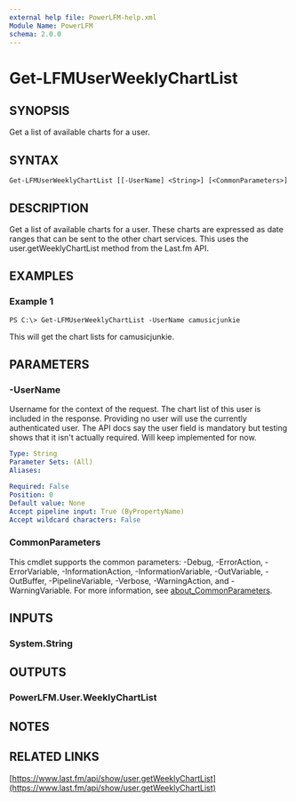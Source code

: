 ```yaml
---
external help file: PowerLFM-help.xml
Module Name: PowerLFM
schema: 2.0.0
---
```


# Get-LFMUserWeeklyChartList

## SYNOPSIS

Get a list of available charts for a user.

## SYNTAX

```text
Get-LFMUserWeeklyChartList [[-UserName] <String>] [<CommonParameters>]
```

## DESCRIPTION

Get a list of available charts for a user. These charts are expressed as date ranges that can be sent to the other chart services. This uses the user.getWeeklyChartList method from the Last.fm API.

## EXAMPLES

### Example 1

```text
PS C:\> Get-LFMUserWeeklyChartList -UserName camusicjunkie
```

This will get the chart lists for camusicjunkie.

## PARAMETERS

### -UserName

Username for the context of the request. The chart list of this user is included in the response. Providing no user will use the currently authenticated user. The API docs say the user field is mandatory but testing shows that it isn't actually required. Will keep implemented for now.

```yaml
Type: String
Parameter Sets: (All)
Aliases:

Required: False
Position: 0
Default value: None
Accept pipeline input: True (ByPropertyName)
Accept wildcard characters: False
```

### CommonParameters

This cmdlet supports the common parameters: -Debug, -ErrorAction, -ErrorVariable, -InformationAction, -InformationVariable, -OutVariable, -OutBuffer, -PipelineVariable, -Verbose, -WarningAction, and -WarningVariable. For more information, see [about\_CommonParameters](http://go.microsoft.com/fwlink/?LinkID=113216).

## INPUTS

### System.String

## OUTPUTS

### PowerLFM.User.WeeklyChartList

## NOTES

## RELATED LINKS

[https://www.last.fm/api/show/user.getWeeklyChartList](https://www.last.fm/api/show/user.getWeeklyChartList)

